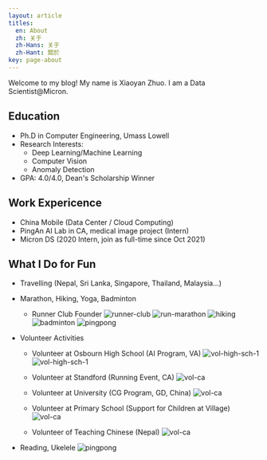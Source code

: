 ```yaml
---
layout: article
titles:
  en: About
  zh: 关于
  zh-Hans: 关于
  zh-Hant: 關於
key: page-about
---
```


Welcome to my blog! My name is Xiaoyan Zhuo. I am a Data Scientist@Micron. 

## Education
- Ph.D in Computer Engineering, Umass Lowell
- Research Interests: 
  - Deep Learning/Machine Learning
  - Computer Vision
  - Anomaly Detection
- GPA: 4.0/4.0, Dean's Scholarship Winner

## Work Expericence
- China Mobile (Data Center / Cloud Computing)
- PingAn AI Lab in CA, medical image project (Intern)
- Micron DS (2020 Intern, join as full-time since Oct 2021)

## What I Do for Fun
- Travelling (Nepal, Sri Lanka, Singapore, Thailand, Malaysia...)
- Marathon, Hiking, Yoga, Badminton
  - Runner Club Founder
  ![runner-club](https://raw.githubusercontent.com/xiaoyanzhuo/xiaoyanzhuo.github.io/master/_posts/about_figures/runner-club-1.jpg)
  ![run-marathon](https://raw.githubusercontent.com/xiaoyanzhuo/xiaoyanzhuo.github.io/master/_posts/about_figures/marathon-1.jpg)
  ![hiking](https://raw.githubusercontent.com/xiaoyanzhuo/xiaoyanzhuo.github.io/master/_posts/about_figures/hiking.jpg)
  ![badminton](https://raw.githubusercontent.com/xiaoyanzhuo/xiaoyanzhuo.github.io/master/_posts/about_figures/badminton.jpg)
  ![pingpong](https://raw.githubusercontent.com/xiaoyanzhuo/xiaoyanzhuo.github.io/master/_posts/about_figures/pingpong.jpg)
  
- Volunteer Activities
  - Volunteer at Osbourn High School (AI Program, VA)
  ![vol-high-sch-1](https://raw.githubusercontent.com/xiaoyanzhuo/xiaoyanzhuo.github.io/master/_posts/about_figures/volunteer-high-school-2.png)
  ![vol-high-sch-1](https://raw.githubusercontent.com/xiaoyanzhuo/xiaoyanzhuo.github.io/master/_posts/about_figures/volunteer-high-school.png)
  
  - Volunteer at Standford (Running Event, CA)
  ![vol-ca](https://raw.githubusercontent.com/xiaoyanzhuo/xiaoyanzhuo.github.io/master/_posts/about_figures/CA-standford.JPG)
  
  - Volunteer at University (CG Program, GD, China)
  ![vol-ca](https://raw.githubusercontent.com/xiaoyanzhuo/xiaoyanzhuo.github.io/master/_posts/about_figures/volunteer-cg-university.jpg)
  
  - Volunteer at Primary School (Support for Children at Village)
  ![vol-ca](https://raw.githubusercontent.com/xiaoyanzhuo/xiaoyanzhuo.github.io/master/_posts/about_figures/volunteer-primary-school.jpg)
  
  - Volunteer of Teaching Chinese (Nepal)
  ![vol-ca](https://raw.githubusercontent.com/xiaoyanzhuo/xiaoyanzhuo.github.io/master/_posts/about_figures/teach-chinese-nepal.jpg)
  
- Reading, Ukelele
![pingpong](https://raw.githubusercontent.com/xiaoyanzhuo/xiaoyanzhuo.github.io/master/_posts/about_figures/ukelele-1.jpg)


